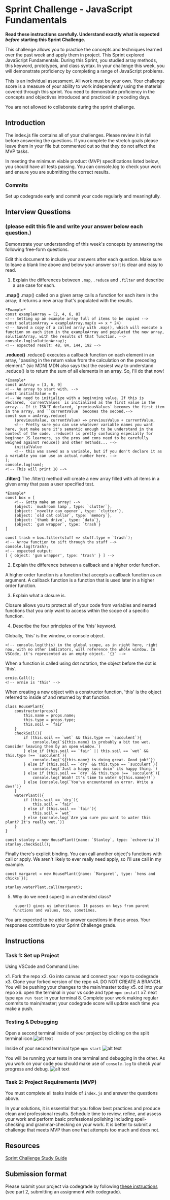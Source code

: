 # Sprint Challenge - JavaScript Fundamentals

**Read these instructions carefully. Understand exactly what is expected _before_ starting this Sprint Challenge.**

This challenge allows you to practice the concepts and techniques learned over the past week and apply them in project. This Sprint explored JavaScript Fundamentals. During this Sprint, you studied array methods, this keyword, prototypes, and class syntax. In your challenge this week, you will demonstrate proficiency by completing a range of JavaScript problems.

This is an individual assessment. All work must be your own. Your challenge score is a measure of your ability to work independently using the material covered through this sprint. You need to demonstrate proficiency in the concepts and objectives introduced and practiced in preceding days.

You are not allowed to collaborate during the sprint challenge. 

## Introduction

The index.js file contains all of your challenges. Please review it in full before answering the questions. If you complete the stretch goals please leave them in your file but commented out so that they do not affect the MVP tasks. 

In meeting the minimum viable product (MVP) specifications listed below, you should have all tests passing. You can console.log to check your work and ensure you are submitting the correct results. 

### Commits

Set up codegrade early and commit your code regularly and meaningfully. 

## Interview Questions
### (please edit this file and write your answer below each question.)
Demonstrate your understanding of this week's concepts by answering the following free-form questions.

Edit this document to include your answers after each question. Make sure to leave a blank line above and below your answer so it is clear and easy to read.

1. Explain the differences between `.map`, `.reduce` and `.filter` and describe a use case for each. 

**.map()**
.map() called on a given array calls a function for each item in the array; it returns a new array that's populated with the results.

    *Example* 
    const exampleArray = [2, 4, 6, 8]
    <!-- Setting up an example array full of items to be copied -->
    const solutionArray = exampleArray.map(x => x * 24)
    <!-- Saved a copy of a called array with .map(), which will execute a function on each item in the exampleArray and populated the new array, solutionArray, with the results of that function. -->
    console.log(solutionArray);
    <!-- expected result: 48, 84, 144, 192 -->


**.reduce()**
.reduce() executes a callback function on each element in an array, "passing in the return value from the calculation on the preceding element." (sic MDN)
MDN also says that the easiest way to understand .reduce() is to return the sum of all elements in an array. So, I'll do that now!

    *Example*
    const anArray = [3, 6, 9]
    <!-- An array to start with. -->
    const initialValue = 0;
    <!-- We need to initialize with a beginning value. If this is declared, `currentValues` is initialized as the first value in the array... If it ISN'T declared, `previousValues` becomes the first item in the array, and ``currentValue` becomes the second.-->
    const sum = anArray.reduce(
        (previousValue, currentValue) => previousValue + currentValue,
        <!-- Pretty sure you can use whatever variable names you want here, just make sure it's semantic enough to be understand in the context of the code. .reduce() is pretty confusing especially for beginner JS learners, so the pros and cons need to be carefully weighed against reduce() and other methods... -->
        initialValue
        <!-- this was saved as a variable, but if you don't declare it as a variable you can use an actual number here. -->
    );
    console.log(sum);
    <!-- This will print 18 -->

**.filter()**
The .filter() method will create a new array filled with all items in a given array that pass a user specified test.


    *Example*
    const box = [
        <!-- Gotta make an array! -->
        {object: `mushroom lamp`, type: `clutter`},
        {object: `novelty can opener`, type: `clutter`},
        {object: `old cat collar`, type: `memory`},
        {object: `thumb drive`, type: `data`},
        {object: `gum wrapper`, type: `trash`}
    ]

    const trash = box.filter(stuff => stuff.type = `trash`);
    <!-- Arrow function to sift through the stuff -->
    console.log(trash);
    <!-- expected output: 
    [ { object: 'gum wrapper', type: 'trash' } ] -->


2. Explain the difference between a callback and a higher order function.

A higher order function is a function that accepts a callback function as an argument. A callback function is a function that is used later in a higher order function.

3. Explain what a closure is.

Closure allows you to protect all of your code from variables and nested functions that you only want to access within the scope of a specific function.

4. Describe the four principles of the 'this' keyword.

Globally, 'this' is the window, or console object.

    <!-- console.log(this) in the global scope, as in right here, right now, with no other indicators, will reference the whole window. In VSCode, it's represented as an empty object. `{}` -->

When a function is called using dot notation, the object before the dot is 'this'. 

    ernie.Call();
    <!-- ernie is 'this' -->

When creating a new object with a constructor function, 'this' is the object referred to inside of and returned by that function. 

    class HousePlant{
        constructor(props){
            this.name = props.name;
            this.type = props.type;
            this.soil = `fair`
        }
        checkSoil(){
            if (this.soil == `wet` && this.type == `succulent`){
                console.log(`${this.name} is probably a bit too wet. Consider leaving them by an open window.`)
            } else if (this.soil == `fair` || this.soil == `wet` && this.type !== `succulent`){
                console.log(`${this.name} is doing great. Good job!`})
            } else if (this.soil == `dry` && this.type == `succulent`){
                console.log(`Just a happy succ doin' its happy thing.`)
            } else if (this.soil == `dry` && this.type !== `succulent`){
                console.log(`Woah! It's time to water ${this.name}!!`)
            } else {console.log(`You've encountered an error. Write a dev!`)}
        }
        waterPlant(){
            if (this.soil == `dry`){
                this.soil = `fair`
            } else if (this.soil == `fair`){
                this.soil = `wet`
            } else {console.log(`Are you sure you want to water this plant? It's really wet.`)}
        }
    }
<!-- I call this so many times here, I hope it's apparent that I understand how to use it implicitly with dot binding and with new binding. -->
    const stanley = new HousePlant({name: `Stanley`, type: `echeveria`})
    stanley.checkSoil();

Finally there's explicit binding. You can call another object's functions with call or apply. We aren't likely to ever really need apply, so I'll use call in my example.

    const margaret = new HousePlant({name: `Margaret`, type: `hens and chicks`});

    stanley.waterPlant.call(margaret);

<!-- This waters Margaret, not Stanley. -->

5. Why do we need super() in an extended class?

        super() gives us inheritance. It passes on keys from parent functions and values, too, sometimes.

You are expected to be able to answer questions in these areas. Your responses contribute to your Sprint Challenge grade. 

## Instructions

### Task 1: Set up Project

Using VSCode and Command Line:


x1. Fork the repo
x2. Go into canvas and connect your repo to codegrade
x3. Clone your forked version of the repo
x4. DO NOT CREATE A BRANCH. You will be pushing your changes to the main/master today
x5. cd into your repo
x6. open the terminal in your vs code and type `npm install`
x7. next type `npm run test` in your terminal
8. Complete your work making regular commits to main/master; your codegrade score will update each time you make a push.


### Testing & Debugging

Open a second terminal inside of your project by clicking on the split terminal icon
![alt text](assets/split_terminal.png "Split Terminal")

Inside of your second terminal type `npm start` 
![alt text](assets/npm_start.png "type npm start")

You will be running your tests in one terminal and debugging in the other. As you work on your code you should make use of `console.log` to check your progress and debug.
![alt text](assets/tests_debug_terminal_final.png "your terminal should look like this")

### Task 2: Project Requirements (MVP)

You must complete all tasks inside of `index.js` and answer the questions above.

In your solutions, it is essential that you follow best practices and produce clean and professional results. Schedule time to review, refine, and assess your work and perform basic professional polishing including spell-checking and grammar-checking on your work. It is better to submit a challenge that meets MVP than one that attempts too much and does not.

## Resources
 
 [Sprint Challenge Study Guide](https://www.notion.so/bloomtech/Unit-1-Sprint-3-Study-Guide-033a9a00659a4ef98c12eb97e49a6110)

## Submission format

Please submit your project via codegrade by following [these instructions](https://bloomtech.notion.site/bloomtech/BloomTech-Git-Flow-Step-by-step-269f68ae3bf64eb689a8328715a179f9) (see part 2, submitting an assignment with codegrade).
